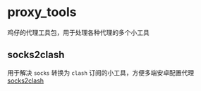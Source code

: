 # proxy_tools
 鸡仔的代理工具包，用于处理各种代理的多个小工具

## socks2clash
 用于解决 `socks` 转换为 `clash` 订阅的小工具，方便多端安卓配置代理 [socks2clash](https://github.com/w4iting4/proxy_tools/tree/main/socks2clash_config)
